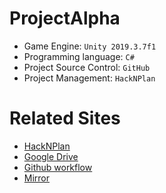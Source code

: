 # ProjectAlpha
- Game Engine: `Unity 2019.3.7f1`
- Programming language: `C#`
- Project Source Control: `GitHub`
- Project Management: `HackNPlan`

# Related Sites 
- [HackNPlan](https://app.hacknplan.com/p/117592/kanban?categoryId=0&boardId=305287)
- [Google Drive](https://drive.google.com/drive/folders/1oTQCZ6Nw042xRN5k68W_nSA-jS8qKp4-)
- [Github workflow](./Github_workflow.md)
- [Mirror](https://mirror-networking.com/docs/)
